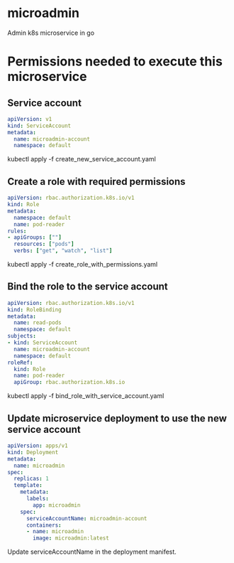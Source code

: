 # microadmin
Admin k8s microservice in go

# Permissions needed to execute this microservice

## Service account

```yaml
apiVersion: v1
kind: ServiceAccount
metadata:
  name: microadmin-account
  namespace: default
```

kubectl apply -f create_new_service_account.yaml


## Create a role with required permissions

```yaml
apiVersion: rbac.authorization.k8s.io/v1
kind: Role
metadata:
  namespace: default
  name: pod-reader
rules:
- apiGroups: [""]
  resources: ["pods"]
  verbs: ["get", "watch", "list"]
```

kubectl apply -f create_role_with_permissions.yaml

## Bind the role to the service account

```yaml
apiVersion: rbac.authorization.k8s.io/v1
kind: RoleBinding
metadata:
  name: read-pods
  namespace: default
subjects:
- kind: ServiceAccount
  name: microadmin-account
  namespace: default
roleRef:
  kind: Role
  name: pod-reader
  apiGroup: rbac.authorization.k8s.io
```

kubectl apply -f bind_role_with_service_account.yaml

## Update microservice deployment to use the new service account

```yaml
apiVersion: apps/v1
kind: Deployment
metadata:
  name: microadmin
spec:
  replicas: 1
  template:
    metadata:
      labels:
        app: microadmin
    spec:
      serviceAccountName: microadmin-account
      containers:
      - name: microadmin
        image: microadmin:latest
```

Update serviceAccountName in the deployment manifest.